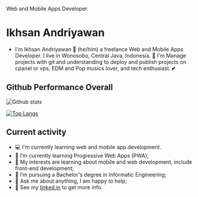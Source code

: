 Web and Mobile Apps Developer.

# Ikhsan Andriyawan

* I'm Ikhsan Andriyawan 👨 (he/him) a freelance Web and Mobile Apps Developer. I live in Wonosobo, Central Java, Indonesia. 🙌 I'm Manage projects with git and understanding to deploy and publish projects on cpanel or vps, EDM and Pop musics lover, and tech enthusiast. 💕

## Github Performance Overall

![Github stats](https://ikhsandev-github-stats.vercel.app/api?username=ikhsandev&show_icons=true&theme=radical)

[![Top Langs](https://ikhsandev-github-stats.vercel.app/api/top-langs/?username=ikhsandev)](https://github.com/ikhsandev/github-readme-stats)

## Current activity

- 💻 I'm currently learning web and mobile app development.
- 📖 I’m currently learning Progressive Web Apps (PWA);
- 🤔 My interests are learning about mobile and web development, include front-end development;
- 💼 I’m pursuing a Bachelor's degree in Informatic Engineering;
- 💬 Ask me about anything, I am happy to help;
- 📝 See my <a href="https://www.linkedin.com/in/ikhsan-andriyawan/">linked.in</a> to get more info.
